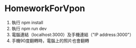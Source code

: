 # HomeworkForVpon

1. 執行 npm install
2. 執行 npm run dev
3. 電腦連結（localhost:3000）及手機連結（"IP address:3000"）
4. 手機90度翻轉時，電腦上的照片也會翻轉
